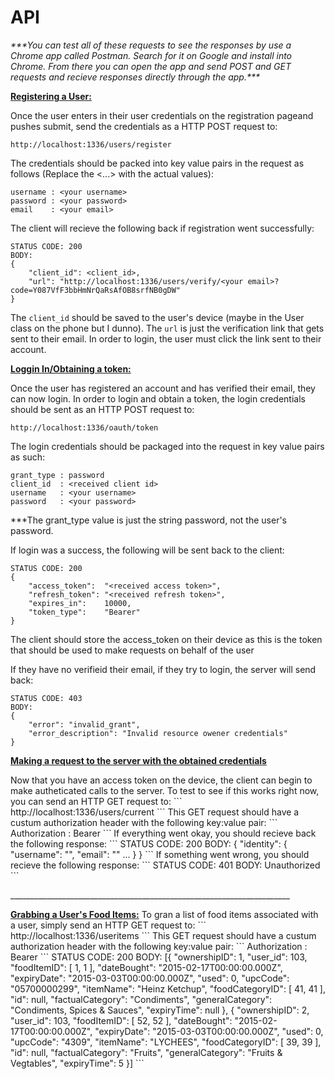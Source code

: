 # API


<p><i>***You can test all of these requests to see the responses by use a Chrome app called Postman. Search for it on Google and install into Chrome. From there you can open the app and send POST and GET requests and recieve responses directly through the app.***</i></p>

<b><u>Registering a User:</b></u>

Once the user enters in their user credentials on the registration pageand pushes submit, send the credentials as a HTTP POST request to:
```
http://localhost:1336/users/register
```

The credentials should be packed into key value pairs in the request as follows (Replace the <...> with the actual values):

```
username : <your username>
password : <your password>
email    : <your email>
```

The client will recieve the following back if registration went successfully:
```
STATUS CODE: 200
BODY:
{
	"client_id": <client_id>,
	"url": "http://localhost:1336/users/verify/<your email>?code=Y087VfF3bbHmNrQaRsAfOB8srfNB0gDW"
}
```
The ```client_id``` should be saved to the user's device (maybe in the User class on the phone but I dunno). The ```url``` is just the verification link that gets sent to their email. In order to login, the user must click the link sent to their account.

<p><b><u>Loggin In/Obtaining a token:</b></u></p>

Once the user has registered an account and has verified their email, they can now login. In order to login and obtain a token, the login credentials should be sent as an HTTP POST request to:
```
http://localhost:1336/oauth/token
```
The login credentials should be packaged into the request in key value pairs as such:
```
grant_type : password
client_id  : <received client id>
username   : <your username>
password   : <your password>
```
<p>***The grant_type value is just the string password, not the user's password.</p>

If login was a success, the following will be sent back to the client:
```
STATUS CODE: 200
{
    "access_token":  "<received access token>",
    "refresh_token": "<received refresh token>",
    "expires_in":    10000,
    "token_type":    "Bearer"
}
```
<p>The client should store the access_token on their device as this is the token that should be used to make requests on behalf of the user</p>
<p>If they have no verifieid their email, if they try to login, the server will send back:</p>

```
STATUS CODE: 403
BODY:
{
	"error": "invalid_grant",
	"error_description": "Invalid resource owener credentials"
}
```
<p><b><u>Making a request to the server with the obtained credentials</b></u></p>
Now that you have an access token on the device, the client can begin to make autheticated calls to the server. To test to see if this works right now, you can send an HTTP GET request to:
```
http://localhost:1336/users/current
```
This GET request should have a custum authorization header with the following key:value pair:
```
Authorization : Bearer <received access token>
```
If everything went okay, you should recieve back the following response:
```
STATUS CODE: 200
BODY:
{
    "identity": {
        "username": "<your username>",
        "email":    "<your email>"
        ...
    }
}
```
If something went wrong, you should recieve the following response:
```
STATUS CODE: 401
BODY:
Unauthorized
```

<p>______________________________________________________________________</p>
<b><u>Grabbing a User's Food Items:</b></u>
To gran a list of food items associated with a user, simply send an HTTP GET request to:
```
http://localhost:1336/useritems
```
This GET request should have a custum authorization header with the following key:value pair:
```
Authorization : Bearer <received access token>
```
STATUS CODE: 200
BODY:
[{
    "ownershipID": 1,
    "user_id": 103,
    "foodItemID": [
        1,
        1
    ],
    "dateBought": "2015-02-17T00:00:00.000Z",
    "expiryDate": "2015-03-03T00:00:00.000Z",
    "used": 0,
    "upcCode": "05700000299",
    "itemName": "Heinz Ketchup",
    "foodCategoryID": [
        41,
        41
    ],
    "id": null,
    "factualCategory": "Condiments",
    "generalCategory": "Condiments, Spices & Sauces",
    "expiryTime": null
}, {
    "ownershipID": 2,
    "user_id": 103,
    "foodItemID": [
        52,
        52
    ],
    "dateBought": "2015-02-17T00:00:00.000Z",
    "expiryDate": "2015-03-03T00:00:00.000Z",
    "used": 0,
    "upcCode": "4309",
    "itemName": "LYCHEES",
    "foodCategoryID": [
        39,
        39
    ],
    "id": null,
    "factualCategory": "Fruits",
    "generalCategory": "Fruits & Vegtables",
    "expiryTime": 5
}]
```


